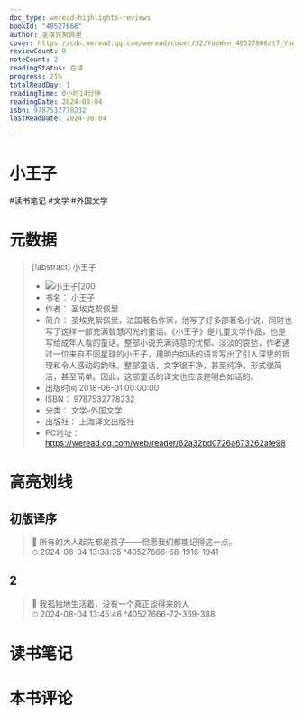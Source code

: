 ```yaml
---
doc_type: weread-highlights-reviews
bookId: "40527666"
author: 圣埃克絮佩里
cover: https://cdn.weread.qq.com/weread/cover/32/YueWen_40527666/t7_YueWen_40527666.jpg
reviewCount: 0
noteCount: 2
readingStatus: 在读
progress: 21%
totalReadDay: 1
readingTime: 0小时14分钟
readingDate: 2024-08-04
isbn: 9787532778232
lastReadDate: 2024-08-04

---
```


# 小王子


#读书笔记 #文学 #外国文学

# 元数据
> [!abstract] 小王子
> - ![ 小王子|200](https://cdn.weread.qq.com/weread/cover/32/YueWen_40527666/t7_YueWen_40527666.jpg)
> - 书名： 小王子
> - 作者： 圣埃克絮佩里
> - 简介： 圣埃克絮佩里，法国著名作家，他写了好多部著名小说，同时也写了这样一部充满智慧闪光的童话。《小王子》是儿童文学作品，也是写给成年人看的童话。整部小说充满诗意的忧郁、淡淡的哀愁，作者通过一位来自不同星球的小王子，用明白如话的语言写出了引人深思的哲理和令人感动的韵味。整部童话，文字很干净，甚至纯净，形式很简洁，甚至简单。因此，这部童话的译文也应该是明白如话的。
> - 出版时间 2018-06-01 00:00:00
> - ISBN： 9787532778232
> - 分类： 文学-外国文学
> - 出版社： 上海译文出版社
> - PC地址：https://weread.qq.com/web/reader/62a32bd0726a673262afe98

# 高亮划线


## 初版译序

> 📌 所有的大人起先都是孩子——但愿我们都能记得这一点。  
> ⏱ 2024-08-04 13:38:35 ^40527666-68-1916-1941

## 2

> 📌 我孤独地生活着，没有一个真正谈得来的人  
> ⏱ 2024-08-04 13:45:46 ^40527666-72-369-388



# 读书笔记




# 本书评论

